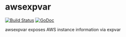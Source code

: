# awsexpvar
[![Build Status](https://travis-ci.org/cep21/awsexpvar.svg?branch=master)](https://travis-ci.org/cep21/awsexpvar)
[![GoDoc](https://godoc.org/github.com/cep21/awsexpvar?status.svg)](https://godoc.org/github.com/cep21/awsexpvar)

awsexpvar exposes AWS instance information via expvar
